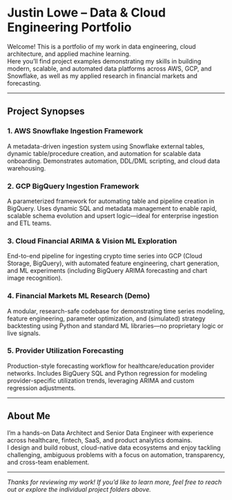 # Justin Lowe – Data & Cloud Engineering Portfolio

Welcome! This is a portfolio of my work in data engineering, cloud architecture, and applied machine learning.  
Here you’ll find project examples demonstrating my skills in building modern, scalable, and automated data platforms across AWS, GCP, and Snowflake, as well as my applied research in financial markets and forecasting.

---

## Project Synopses

### 1. AWS Snowflake Ingestion Framework
A metadata-driven ingestion system using Snowflake external tables, dynamic table/procedure creation, and automation for scalable data onboarding. Demonstrates automation, DDL/DML scripting, and cloud data warehousing.

### 2. GCP BigQuery Ingestion Framework
A parameterized framework for automating table and pipeline creation in BigQuery. Uses dynamic SQL and metadata management to enable rapid, scalable schema evolution and upsert logic—ideal for enterprise ingestion and ETL teams.

### 3. Cloud Financial ARIMA & Vision ML Exploration
End-to-end pipeline for ingesting crypto time series into GCP (Cloud Storage, BigQuery), with automated feature engineering, chart generation, and ML experiments (including BigQuery ARIMA forecasting and chart image recognition).

### 4. Financial Markets ML Research (Demo)
A modular, research-safe codebase for demonstrating time series modeling, feature engineering, parameter optimization, and (simulated) strategy backtesting using Python and standard ML libraries—no proprietary logic or live signals.

### 5. Provider Utilization Forecasting
Production-style forecasting workflow for healthcare/education provider networks. Includes BigQuery SQL and Python regression for modeling provider-specific utilization trends, leveraging ARIMA and custom regression adjustments.

---

## About Me

I’m a hands-on Data Architect and Senior Data Engineer with experience across healthcare, fintech, SaaS, and product analytics domains.  
I design and build robust, cloud-native data ecosystems and enjoy tackling challenging, ambiguous problems with a focus on automation, transparency, and cross-team enablement.

---

*Thanks for reviewing my work! If you’d like to learn more, feel free to reach out or explore the individual project folders above.*
